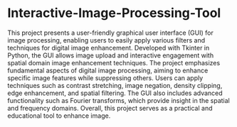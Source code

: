 # Interactive-Image-Processing-Tool


This project presents a user-friendly 
graphical user interface (GUI) for image processing, 
enabling users to easily apply various filters and 
techniques for digital image enhancement. Developed 
with Tkinter in Python, the GUI allows image upload and 
interactive engagement with spatial domain image 
enhancement techniques. The project emphasizes 
fundamental aspects of digital image processing, aiming 
to enhance specific image features while suppressing 
others. Users can apply techniques such as contrast 
stretching, image negation, density clipping, edge 
enhancement, and spatial filtering. The GUI also includes 
advanced functionality such as Fourier transforms, which 
provide insight in the spatial and frequency domains. 
Overall, this project serves as a practical and educational 
tool to enhance image.
